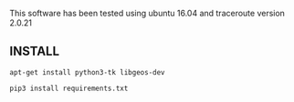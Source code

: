 This software has been tested using ubuntu 16.04 and traceroute version 2.0.21
## INSTALL
`apt-get install python3-tk libgeos-dev`

`pip3 install requirements.txt`
